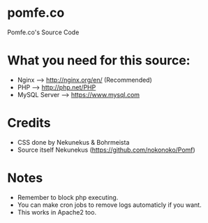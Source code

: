 # pomfe.co

Pomfe.co's Source Code

# What you need for this source:
* Nginx --> http://nginx.org/en/ (Recommended)
* PHP --> http://php.net/PHP
* MySQL Server --> https://www.mysql.com


# Credits
* CSS done by Nekunekus & Bohrmeista
* Source itself Nekunekus (https://github.com/nokonoko/Pomf)

# Notes
* Remember to block php executing.
* You can make cron jobs to remove logs automaticly if you want.
* This works in Apache2 too.
